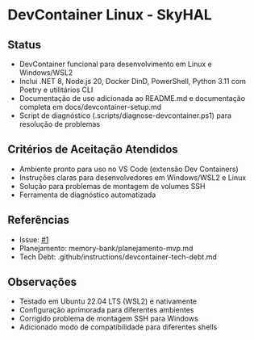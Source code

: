 # DevContainer Linux - SkyHAL

## Status

- DevContainer funcional para desenvolvimento em Linux e Windows/WSL2
- Inclui .NET 8, Node.js 20, Docker DinD, PowerShell, Python 3.11 com Poetry e utilitários CLI
- Documentação de uso adicionada ao README.md e documentação completa em docs/devcontainer-setup.md
- Script de diagnóstico (.scripts/diagnose-devcontainer.ps1) para resolução de problemas

## Critérios de Aceitação Atendidos

- Ambiente pronto para uso no VS Code (extensão Dev Containers)
- Instruções claras para desenvolvedores em Windows/WSL2 e Linux
- Solução para problemas de montagem de volumes SSH
- Ferramenta de diagnóstico automatizada

## Referências

- Issue: [#1](https://github.com/arbgjr/SkyHAL/issues/1)
- Planejamento: memory-bank/planejamento-mvp.md
- Tech Debt: .github/instructions/devcontainer-tech-debt.md

## Observações

- Testado em Ubuntu 22.04 LTS (WSL2) e nativamente
- Configuração aprimorada para diferentes ambientes
- Corrigido problema de montagem SSH para Windows
- Adicionado modo de compatibilidade para diferentes shells
